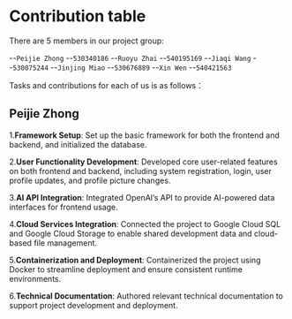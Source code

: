 # Contribution table

There are 5 members in our project group:

--`Peijie Zhong`  --`530340186`
--`Ruoyu Zhai`    --`540195169`
--`Jiaqi Wang`    --`530075244`
--`Jinjing Miao`  --`530676889`
--`Xin Wen`       --`540421563`

Tasks and contributions for each of us is as follows：

## **Peijie Zhong**

1.**Framework Setup**:
Set up the basic framework for both the frontend and backend, and initialized the database.

2.**User Functionality Development**:
Developed core user-related features on both frontend and backend, including system registration, login, user profile updates, and profile picture changes.

3.**AI API Integration**:
Integrated OpenAI’s API to provide AI-powered data interfaces for frontend usage.

4.**Cloud Services Integration**:
Connected the project to Google Cloud SQL and Google Cloud Storage to enable shared development data and cloud-based file management.

5.**Containerization and Deployment**:
Containerized the project using Docker to streamline deployment and ensure consistent runtime environments.

6.**Technical Documentation**:
Authored relevant technical documentation to support project development and deployment.



## 